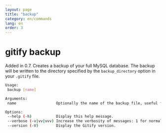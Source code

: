 ```yaml
---
layout: page
title: "backup"
category: en/commands
lang: en
order: 3
---
```


# gitify backup

Added in 0.7. Creates a backup of your full MySQL database. The backup will be written to the directory specified by the `backup_directory` option in your `.gitify` file. 

```bash
Usage:
 backup [name]

Arguments:
 name                  Optionally the name of the backup file, useful for milestone backups. If not specified the file name will be a full timestamp.

Options:
 --help (-h)           Display this help message.
 --verbose (-v|vv|vvv) Increase the verbosity of messages: 1 for normal output, 2 for more verbose output and 3 for debug.
 --version (-V)        Display the Gitify version.

```


